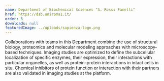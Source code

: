```yaml
---
name: Department of Biochemical Sciences "A. Rossi Fanelli"
href: https://dsb.uniroma1.it/
order: 5
downloads: null
featuredImage: ../uploads/sapienza-logo.png
---
```


Collaborations with teams in this Department combine the use of structural biology, proteomics and molecular modeling approaches with microscopy-based techniques. Imaging studies are optimized to define the subcellular localization of specific enzymes, their expression, their interactions with particular organelles, as well as protein-protein interactions in intact cells in situ. Chemical inhibitors of protein function or interaction with their partners are also validated in imaging studies at the platform.
